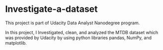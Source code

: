 # Investigate-a-dataset
This project is part of Udacity Data Analyst Nanodegree program.


In this project, I Investigated, clean, and analyzed the MTDB dataset which was provided by Udacity by using python libraries pandas, NumPy, and matplotlib. 
